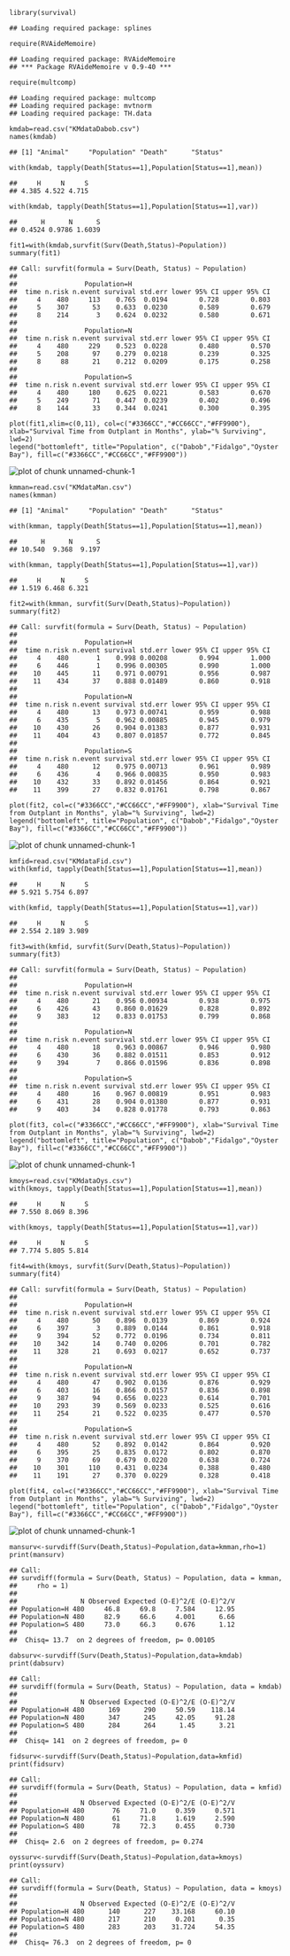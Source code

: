     library(survival)

    ## Loading required package: splines

    require(RVAideMemoire)

    ## Loading required package: RVAideMemoire
    ## *** Package RVAideMemoire v 0.9-40 ***

    require(multcomp)

    ## Loading required package: multcomp
    ## Loading required package: mvtnorm
    ## Loading required package: TH.data

    kmdab=read.csv("KMdataDabob.csv")
    names(kmdab)    

    ## [1] "Animal"     "Population" "Death"      "Status"

    with(kmdab, tapply(Death[Status==1],Population[Status==1],mean))

    ##     H     N     S 
    ## 4.385 4.522 4.715

    with(kmdab, tapply(Death[Status==1],Population[Status==1],var))

    ##      H      N      S 
    ## 0.4524 0.9786 1.6039

    fit1=with(kmdab,survfit(Surv(Death,Status)~Population))
    summary(fit1)

    ## Call: survfit(formula = Surv(Death, Status) ~ Population)
    ## 
    ##                 Population=H 
    ##  time n.risk n.event survival std.err lower 95% CI upper 95% CI
    ##     4    480     113    0.765  0.0194        0.728        0.803
    ##     5    307      53    0.633  0.0230        0.589        0.679
    ##     8    214       3    0.624  0.0232        0.580        0.671
    ## 
    ##                 Population=N 
    ##  time n.risk n.event survival std.err lower 95% CI upper 95% CI
    ##     4    480     229    0.523  0.0228        0.480        0.570
    ##     5    208      97    0.279  0.0218        0.239        0.325
    ##     8     88      21    0.212  0.0209        0.175        0.258
    ## 
    ##                 Population=S 
    ##  time n.risk n.event survival std.err lower 95% CI upper 95% CI
    ##     4    480     180    0.625  0.0221        0.583        0.670
    ##     5    249      71    0.447  0.0239        0.402        0.496
    ##     8    144      33    0.344  0.0241        0.300        0.395

    plot(fit1,xlim=c(0,11), col=c("#3366CC","#CC66CC","#FF9900"), xlab="Survival Time from Outplant in Months", ylab="% Surviving", lwd=2)
    legend("bottomleft", title="Population", c("Dabob","Fidalgo","Oyster Bay"), fill=c("#3366CC","#CC66CC","#FF9900"))

![plot of chunk
unnamed-chunk-1](./KMgraphsWorking_files/figure-markdown_strict/unnamed-chunk-11.png)

    kmman=read.csv("KMdataMan.csv")
    names(kmman)

    ## [1] "Animal"     "Population" "Death"      "Status"

    with(kmman, tapply(Death[Status==1],Population[Status==1],mean))

    ##      H      N      S 
    ## 10.540  9.368  9.197

    with(kmman, tapply(Death[Status==1],Population[Status==1],var))

    ##     H     N     S 
    ## 1.519 6.468 6.321

    fit2=with(kmman, survfit(Surv(Death,Status)~Population))
    summary(fit2)

    ## Call: survfit(formula = Surv(Death, Status) ~ Population)
    ## 
    ##                 Population=H 
    ##  time n.risk n.event survival std.err lower 95% CI upper 95% CI
    ##     4    480       1    0.998 0.00208        0.994        1.000
    ##     6    446       1    0.996 0.00305        0.990        1.000
    ##    10    445      11    0.971 0.00791        0.956        0.987
    ##    11    434      37    0.888 0.01489        0.860        0.918
    ## 
    ##                 Population=N 
    ##  time n.risk n.event survival std.err lower 95% CI upper 95% CI
    ##     4    480      13    0.973 0.00741        0.959        0.988
    ##     6    435       5    0.962 0.00885        0.945        0.979
    ##    10    430      26    0.904 0.01383        0.877        0.931
    ##    11    404      43    0.807 0.01857        0.772        0.845
    ## 
    ##                 Population=S 
    ##  time n.risk n.event survival std.err lower 95% CI upper 95% CI
    ##     4    480      12    0.975 0.00713        0.961        0.989
    ##     6    436       4    0.966 0.00835        0.950        0.983
    ##    10    432      33    0.892 0.01456        0.864        0.921
    ##    11    399      27    0.832 0.01761        0.798        0.867

    plot(fit2, col=c("#3366CC","#CC66CC","#FF9900"), xlab="Survival Time from Outplant in Months", ylab="% Surviving", lwd=2)
    legend("bottomleft", title="Population", c("Dabob","Fidalgo","Oyster Bay"), fill=c("#3366CC","#CC66CC","#FF9900"))

![plot of chunk
unnamed-chunk-1](./KMgraphsWorking_files/figure-markdown_strict/unnamed-chunk-12.png)

    kmfid=read.csv("KMdataFid.csv")
    with(kmfid, tapply(Death[Status==1],Population[Status==1],mean))

    ##     H     N     S 
    ## 5.921 5.754 6.897

    with(kmfid, tapply(Death[Status==1],Population[Status==1],var))

    ##     H     N     S 
    ## 2.554 2.189 3.989

    fit3=with(kmfid, survfit(Surv(Death,Status)~Population))
    summary(fit3)

    ## Call: survfit(formula = Surv(Death, Status) ~ Population)
    ## 
    ##                 Population=H 
    ##  time n.risk n.event survival std.err lower 95% CI upper 95% CI
    ##     4    480      21    0.956 0.00934        0.938        0.975
    ##     6    426      43    0.860 0.01629        0.828        0.892
    ##     9    383      12    0.833 0.01753        0.799        0.868
    ## 
    ##                 Population=N 
    ##  time n.risk n.event survival std.err lower 95% CI upper 95% CI
    ##     4    480      18    0.963 0.00867        0.946        0.980
    ##     6    430      36    0.882 0.01511        0.853        0.912
    ##     9    394       7    0.866 0.01596        0.836        0.898
    ## 
    ##                 Population=S 
    ##  time n.risk n.event survival std.err lower 95% CI upper 95% CI
    ##     4    480      16    0.967 0.00819        0.951        0.983
    ##     6    431      28    0.904 0.01380        0.877        0.931
    ##     9    403      34    0.828 0.01778        0.793        0.863

    plot(fit3, col=c("#3366CC","#CC66CC","#FF9900"), xlab="Survival Time from Outplant in Months", ylab="% Surviving", lwd=2)
    legend("bottomleft", title="Population", c("Dabob","Fidalgo","Oyster Bay"), fill=c("#3366CC","#CC66CC","#FF9900"))

![plot of chunk
unnamed-chunk-1](./KMgraphsWorking_files/figure-markdown_strict/unnamed-chunk-13.png)

    kmoys=read.csv("KMdataOys.csv")
    with(kmoys, tapply(Death[Status==1],Population[Status==1],mean))

    ##     H     N     S 
    ## 7.550 8.069 8.396

    with(kmoys, tapply(Death[Status==1],Population[Status==1],var))

    ##     H     N     S 
    ## 7.774 5.805 5.814

    fit4=with(kmoys, survfit(Surv(Death,Status)~Population))
    summary(fit4)

    ## Call: survfit(formula = Surv(Death, Status) ~ Population)
    ## 
    ##                 Population=H 
    ##  time n.risk n.event survival std.err lower 95% CI upper 95% CI
    ##     4    480      50    0.896  0.0139        0.869        0.924
    ##     6    397       3    0.889  0.0144        0.861        0.918
    ##     9    394      52    0.772  0.0196        0.734        0.811
    ##    10    342      14    0.740  0.0206        0.701        0.782
    ##    11    328      21    0.693  0.0217        0.652        0.737
    ## 
    ##                 Population=N 
    ##  time n.risk n.event survival std.err lower 95% CI upper 95% CI
    ##     4    480      47    0.902  0.0136        0.876        0.929
    ##     6    403      16    0.866  0.0157        0.836        0.898
    ##     9    387      94    0.656  0.0223        0.614        0.701
    ##    10    293      39    0.569  0.0233        0.525        0.616
    ##    11    254      21    0.522  0.0235        0.477        0.570
    ## 
    ##                 Population=S 
    ##  time n.risk n.event survival std.err lower 95% CI upper 95% CI
    ##     4    480      52    0.892  0.0142        0.864        0.920
    ##     6    395      25    0.835  0.0172        0.802        0.870
    ##     9    370      69    0.679  0.0220        0.638        0.724
    ##    10    301     110    0.431  0.0234        0.388        0.480
    ##    11    191      27    0.370  0.0229        0.328        0.418

    plot(fit4, col=c("#3366CC","#CC66CC","#FF9900"), xlab="Survival Time from Outplant in Months", ylab="% Surviving", lwd=2)
    legend("bottomleft", title="Population", c("Dabob","Fidalgo","Oyster Bay"), fill=c("#3366CC","#CC66CC","#FF9900"))

![plot of chunk
unnamed-chunk-1](./KMgraphsWorking_files/figure-markdown_strict/unnamed-chunk-14.png)

    mansurv<-survdiff(Surv(Death,Status)~Population,data=kmman,rho=1)
    print(mansurv)

    ## Call:
    ## survdiff(formula = Surv(Death, Status) ~ Population, data = kmman, 
    ##     rho = 1)
    ## 
    ##                N Observed Expected (O-E)^2/E (O-E)^2/V
    ## Population=H 480     46.8     69.8     7.584     12.95
    ## Population=N 480     82.9     66.6     4.001      6.66
    ## Population=S 480     73.0     66.3     0.676      1.12
    ## 
    ##  Chisq= 13.7  on 2 degrees of freedom, p= 0.00105

    dabsurv<-survdiff(Surv(Death,Status)~Population,data=kmdab)
    print(dabsurv)

    ## Call:
    ## survdiff(formula = Surv(Death, Status) ~ Population, data = kmdab)
    ## 
    ##                N Observed Expected (O-E)^2/E (O-E)^2/V
    ## Population=H 480      169      290     50.59    118.14
    ## Population=N 480      347      245     42.05     91.28
    ## Population=S 480      284      264      1.45      3.21
    ## 
    ##  Chisq= 141  on 2 degrees of freedom, p= 0

    fidsurv<-survdiff(Surv(Death,Status)~Population,data=kmfid)
    print(fidsurv)

    ## Call:
    ## survdiff(formula = Surv(Death, Status) ~ Population, data = kmfid)
    ## 
    ##                N Observed Expected (O-E)^2/E (O-E)^2/V
    ## Population=H 480       76     71.0     0.359     0.571
    ## Population=N 480       61     71.8     1.619     2.590
    ## Population=S 480       78     72.3     0.455     0.730
    ## 
    ##  Chisq= 2.6  on 2 degrees of freedom, p= 0.274

    oyssurv<-survdiff(Surv(Death,Status)~Population,data=kmoys)
    print(oyssurv)

    ## Call:
    ## survdiff(formula = Surv(Death, Status) ~ Population, data = kmoys)
    ## 
    ##                N Observed Expected (O-E)^2/E (O-E)^2/V
    ## Population=H 480      140      227    33.168     60.10
    ## Population=N 480      217      210     0.201      0.35
    ## Population=S 480      283      203    31.724     54.35
    ## 
    ##  Chisq= 76.3  on 2 degrees of freedom, p= 0
